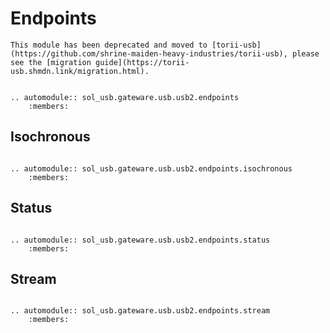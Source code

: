 # Endpoints

```{important}
This module has been deprecated and moved to [torii-usb](https://github.com/shrine-maiden-heavy-industries/torii-usb), please see the [migration guide](https://torii-usb.shmdn.link/migration.html).
```

```{eval-rst}

.. automodule:: sol_usb.gateware.usb.usb2.endpoints
	:members:

```

## Isochronous


```{eval-rst}

.. automodule:: sol_usb.gateware.usb.usb2.endpoints.isochronous
	:members:

```

## Status


```{eval-rst}

.. automodule:: sol_usb.gateware.usb.usb2.endpoints.status
	:members:

```

## Stream


```{eval-rst}

.. automodule:: sol_usb.gateware.usb.usb2.endpoints.stream
	:members:

```
